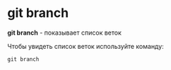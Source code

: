 # git branch 

**git branch** - показывает список веток

Чтобы увидеть список веток используйте команду:

`git branch`